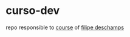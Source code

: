 # curso-dev

repo responsible to [course](https://curso.dev/) of [filipe deschamps](https://github.com/filipedeschamps)
